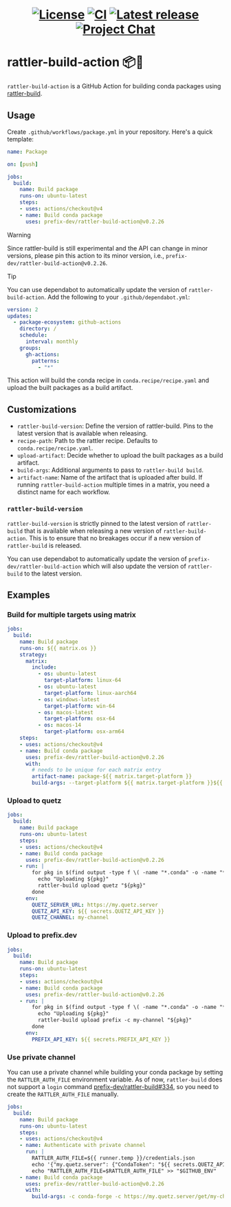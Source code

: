<h1 align="center">

[![License][license-badge]][license]
[![CI][test-badge]][test]
[![Latest release][latest-release-badge]][releases]
[![Project Chat][chat-badge]][chat-url]

[license-badge]: https://img.shields.io/github/license/prefix-dev/rattler-build-action?style=flat-square
[license]: ./LICENSE
[test-badge]: https://img.shields.io/github/actions/workflow/status/prefix-dev/rattler-build-action/test.yml?style=flat-square
[test]: https://github.com/prefix-dev/rattler-build-action/actions/
[latest-release-badge]: https://img.shields.io/github/v/tag/prefix-dev/rattler-build-action?style=flat-square&label=latest&sort=semver
[releases]: https://github.com/prefix-dev/rattler-build-action/releases
[chat-badge]: https://img.shields.io/discord/1082332781146800168.svg?label=&logo=discord&logoColor=ffffff&color=7389D8&labelColor=6A7EC2&style=flat-square
[chat-url]: https://discord.gg/kKV8ZxyzY4

</h1>

# rattler-build-action 📦🐍

`rattler-build-action` is a GitHub Action for building conda packages using [rattler-build](https://github.com/prefix-dev/rattler-build).

## Usage

Create `.github/workflows/package.yml` in your repository. Here's a quick template:

```yml
name: Package

on: [push]

jobs:
  build:
    name: Build package
    runs-on: ubuntu-latest
    steps:
    - uses: actions/checkout@v4
    - name: Build conda package
      uses: prefix-dev/rattler-build-action@v0.2.26
```

> [!WARNING]
> Since rattler-build is still experimental and the API can change in minor versions, please pin this action to its minor version, i.e., `prefix-dev/rattler-build-action@v0.2.26`.

> [!TIP]
> You can use dependabot to automatically update the version of `rattler-build-action`. Add the following to your `.github/dependabot.yml`:
>
> ```yml
> version: 2
> updates:
>   - package-ecosystem: github-actions
>     directory: /
>     schedule:
>       interval: monthly
>     groups:
>       gh-actions:
>         patterns:
>           - "*"
> ```

This action will build the conda recipe in `conda.recipe/recipe.yaml` and upload the built packages as a build artifact.

## Customizations

- `rattler-build-version`: Define the version of rattler-build. Pins to the latest version that is available when releasing.
- `recipe-path`: Path to the rattler recipe. Defaults to `conda.recipe/recipe.yaml`.
- `upload-artifact`: Decide whether to upload the built packages as a build artifact.
- `build-args`: Additional arguments to pass to `rattler-build build`.
- `artifact-name`: Name of the artifact that is uploaded after build. If running `rattler-build-action` multiple times in a matrix, you need a distinct name for each workflow.

### `rattler-build-version`

`rattler-build-version` is strictly pinned to the latest version of `rattler-build` that is available when releasing a new version of `rattler-build-action`.
This is to ensure that no breakages occur if a new version of `rattler-build` is released.

You can use dependabot to automatically update the version of `prefix-dev/rattler-build-action` which will also update the version of `rattler-build` to the latest version.

## Examples

### Build for multiple targets using matrix

```yml
jobs:
  build:
    name: Build package
    runs-on: ${{ matrix.os }}
    strategy:
      matrix:
        include:
          - os: ubuntu-latest
            target-platform: linux-64
          - os: ubuntu-latest
            target-platform: linux-aarch64
          - os: windows-latest
            target-platform: win-64
          - os: macos-latest
            target-platform: osx-64
          - os: macos-14
            target-platform: osx-arm64
    steps:
    - uses: actions/checkout@v4
    - name: Build conda package
      uses: prefix-dev/rattler-build-action@v0.2.26
      with:
        # needs to be unique for each matrix entry
        artifact-name: package-${{ matrix.target-platform }}
        build-args: --target-platform ${{ matrix.target-platform }}${{ matrix.target-platform == 'linux-aarch64' && ' --no-test' || '' }}
```

### Upload to quetz

```yml
jobs:
  build:
    name: Build package
    runs-on: ubuntu-latest
    steps:
    - uses: actions/checkout@v4
    - name: Build conda package
      uses: prefix-dev/rattler-build-action@v0.2.26
    - run: |
        for pkg in $(find output -type f \( -name "*.conda" -o -name "*.tar.bz2" \) ); do
          echo "Uploading ${pkg}"
          rattler-build upload quetz "${pkg}"
        done
      env:
        QUETZ_SERVER_URL: https://my.quetz.server
        QUETZ_API_KEY: ${{ secrets.QUETZ_API_KEY }}
        QUETZ_CHANNEL: my-channel
```

### Upload to prefix.dev

```yml
jobs:
  build:
    name: Build package
    runs-on: ubuntu-latest
    steps:
    - uses: actions/checkout@v4
    - name: Build conda package
      uses: prefix-dev/rattler-build-action@v0.2.26
    - run: |
        for pkg in $(find output -type f \( -name "*.conda" -o -name "*.tar.bz2" \) ); do
          echo "Uploading ${pkg}"
          rattler-build upload prefix -c my-channel "${pkg}"
        done
      env:
        PREFIX_API_KEY: ${{ secrets.PREFIX_API_KEY }}
```

### Use private channel

You can use a private channel while building your conda package by setting the `RATTLER_AUTH_FILE` environment variable.
As of now, `rattler-build` does not support a `login` command [prefix-dev/rattler-build#334](https://github.com/prefix-dev/rattler-build/issues/334), so you need to create the `RATTLER_AUTH_FILE` manually.

```yml
jobs:
  build:
    name: Build package
    runs-on: ubuntu-latest
    steps:
    - uses: actions/checkout@v4
    - name: Authenticate with private channel
      run: |
        RATTLER_AUTH_FILE=${{ runner.temp }}/credentials.json
        echo '{"my.quetz.server": {"CondaToken": "${{ secrets.QUETZ_API_KEY }}"}}' > "$RATTLER_AUTH_FILE"
        echo "RATTLER_AUTH_FILE=$RATTLER_AUTH_FILE" >> "$GITHUB_ENV"
    - name: Build conda package
      uses: prefix-dev/rattler-build-action@v0.2.26
      with:
        build-args: -c conda-forge -c https://my.quetz.server/get/my-channel
```
